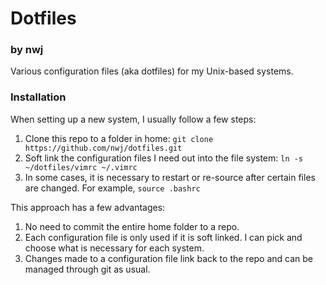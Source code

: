 # Dotfiles
### by nwj

Various configuration files (aka dotfiles) for my Unix-based systems.

### Installation
When setting up a new system, I usually follow a few steps:

1.  Clone this repo to a folder in home: `git clone https://github.com/nwj/dotfiles.git`
2.  Soft link the configuration files I need out into the file system: `ln -s ~/dotfiles/vimrc ~/.vimrc`
3.  In some cases, it is necessary to restart or re-source after certain files are changed. For example, `source .bashrc`

This approach has a few advantages:

1.  No need to commit the entire home folder to a repo.
2.  Each configuration file is only used if it is soft linked. I can pick and choose what is necessary for each system.
3.  Changes made to a configuration file link back to the repo and can be managed through git as usual.
